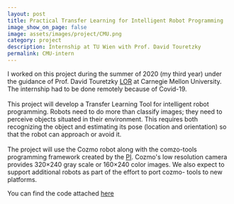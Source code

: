 ```yaml
---
layout: post
title: Practical Transfer Learning for Intelligent Robot Programming
image_show_on_page: false
image: assets/images/project/CMU.png
category: project
description: Internship at TU Wien with Prof. David Touretzky
permalink: CMU-intern
---
```

I worked on this project during the summer of 2020 (my third year) under the guidance of Prof. David Touretzky [LOR](assets/files/CMU-letter.pdf) at Carnegie Mellon University. The internship had to be done remotely because of Covid-19.<br>
<br>
This project will develop a Transfer Learning Tool for intelligent robot programming. Robots need to do more than classify images; they need to perceive objects situated in their environment. This requires both recognizing the object and estimating its pose (location and orientation) so that the robot can approach or avoid it.<br>
<br>
The project will use the Cozmo robot along with the comzo-tools programming framework created by the [PI](https://github.com/touretzkyds/comzo-tools). Cozmo's low resolution camera provides 320×240 gray scale or 160×240 color images. We also expect to support additional robots as part of the effort to port cozmo- tools to new platforms.


You can find the code attached [here](assets/files/final_CMU.py)

